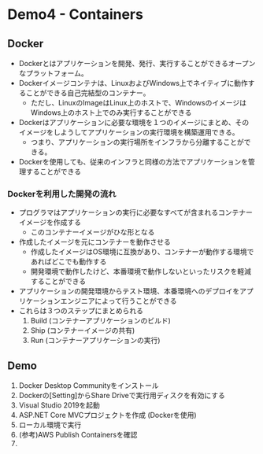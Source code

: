 # Demo4 - Containers

## Docker

* Dockerとはアプリケーションを開発、発行、実行することができるオープンなプラットフォーム。
* Dockerイメージコンテナは、LinuxおよびWindows上でネイティブに動作することができる自己完結型のコンテナー。
  * ただし、LinuxのImageはLinux上のホストで、WindowsのイメージはWindows上のホスト上でのみ実行することができる
* Dockerはアプリケーションに必要な環境を１つのイメージにまとめ、そのイメージをしようしてアプリケーションの実行環境を構築運用できる。
  * つまり、アプリケーションの実行場所をインフラから分離することができる。
* Dockerを使用しても、従来のインフラと同様の方法でアプリケーションを管理することができる

### Dockerを利用した開発の流れ

* プログラマはアプリケーションの実行に必要なすべてが含まれるコンテナーイメージを作成する
  * このコンテナーイメージがひな形となる
* 作成したイメージを元にコンテナーを動作させる
  * 作成したイメージはOS環境に互換があり、コンテナーが動作する環境であればどこでも動作する
  * 開発環境で動作したけど、本番環境で動作しないといったリスクを軽減することができる
* アプリケーションの開発環境からテスト環境、本番環境へのデプロイをアプリケーションエンジニアによって行うことができる
* これらは３つのステップにまとめられる
    1. Build (コンテナーアプリケーションのビルド)
    2. Ship (コンテナーイメージの共有)
    3. Run (コンテナーアプリケーションの実行)

## Demo

1. Docker Desktop Communityをインストール
2. Dockerの[Setting]からShare Driveで実行用ディスクを有効にする
3. Visual Studio 2019を起動
4. ASP.NET Core MVCプロジェクトを作成 (Dockerを使用)
5. ローカル環境で実行
6. (参考)AWS Publish Containersを確認
7. [](https://confengine.com/devopsdays-tokyo-2018/proposal/6025/aws)
